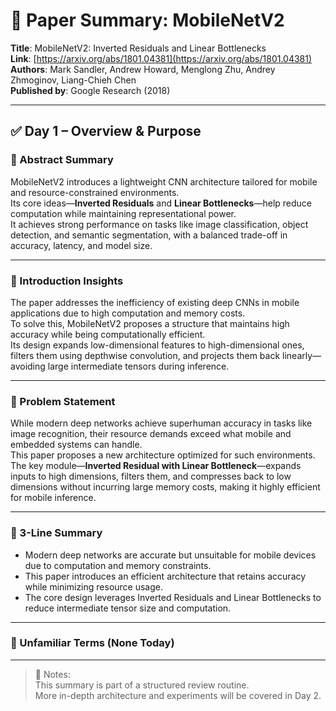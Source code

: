# 📄 Paper Summary: MobileNetV2

**Title**: MobileNetV2: Inverted Residuals and Linear Bottlenecks  
**Link**: [https://arxiv.org/abs/1801.04381](https://arxiv.org/abs/1801.04381)  
**Authors**: Mark Sandler, Andrew Howard, Menglong Zhu, Andrey Zhmoginov, Liang-Chieh Chen  
**Published by**: Google Research (2018)

---

## ✅ Day 1 – Overview & Purpose

### 📌 Abstract Summary
MobileNetV2 introduces a lightweight CNN architecture tailored for mobile and resource-constrained environments.  
Its core ideas—**Inverted Residuals** and **Linear Bottlenecks**—help reduce computation while maintaining representational power.  
It achieves strong performance on tasks like image classification, object detection, and semantic segmentation, with a balanced trade-off in accuracy, latency, and model size.

---

### 📌 Introduction Insights
The paper addresses the inefficiency of existing deep CNNs in mobile applications due to high computation and memory costs.  
To solve this, MobileNetV2 proposes a structure that maintains high accuracy while being computationally efficient.  
Its design expands low-dimensional features to high-dimensional ones, filters them using depthwise convolution, and projects them back linearly—avoiding large intermediate tensors during inference.

---

### 📌 Problem Statement
While modern deep networks achieve superhuman accuracy in tasks like image recognition, their resource demands exceed what mobile and embedded systems can handle.  
This paper proposes a new architecture optimized for such environments.  
The key module—**Inverted Residual with Linear Bottleneck**—expands inputs to high dimensions, filters them, and compresses back to low dimensions without incurring large memory costs, making it highly efficient for mobile inference.

---

### 📌 3-Line Summary
- Modern deep networks are accurate but unsuitable for mobile devices due to computation and memory constraints.  
- This paper introduces an efficient architecture that retains accuracy while minimizing resource usage.  
- The core design leverages Inverted Residuals and Linear Bottlenecks to reduce intermediate tensor size and computation.

---

### 📌 Unfamiliar Terms (None Today)

---

> 📝 Notes:  
> This summary is part of a structured review routine.  
> More in-depth architecture and experiments will be covered in Day 2.

